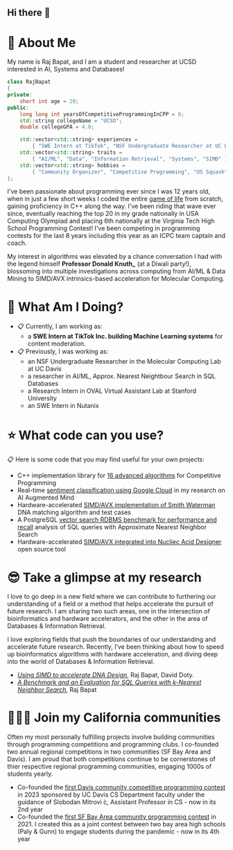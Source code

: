 ## Hi there 👋

# :postbox: About Me
My name is Raj Bapat, and I am a student and researcher at UCSD interested in AI, Systems and Databases!

```cpp
class RajBapat
{
private:
    short int age = 20;
public:
    long long int yearsOfCompetitiveProgrammingInCPP = 8;
    std::string collegeName = "UCSD";
    double collegeGPA = 4.0;

    std::vector<std::string> experiences =
        { "SWE Intern at TikTok", "NSF Undergraduate Researcher at UC Davis", "Research Intern at Stanford University" }
    std::vector<std::string> traits =
        { "AI/ML", "Data", "Information Retrieval", "Systems", "SIMD" };
    std::vector<std::string> hobbies =
        { "Community Organizer", "Competitive Programming", "US Squash"};
};
```

I've been passionate about programming ever since I was 12 years old, when in just a few short weeks I coded the entire [game of life]([url](https://cs.stanford.edu/people/eroberts/courses/soco/projects/2001-02/cellular-automata/index.html)) from scratch, gaining proficiency in C++ along the way. I've been riding that wave ever since, eventually reaching the top 20 in my grade nationally in USA Computing Olympiad and placing 6th nationally at the Virginia Tech High School Programming Contest! I've been competing in programming contests for the last 8 years including this year as an ICPC team captain and coach.

My interest in algorithms was elevated by a chance conversation I had with the legend himself **Professor Donald Knuth_** (at a Diwali party!), blossoming into multiple investigations across computing from AI/ML & Data Mining to SIMD/AVX intrinsics-based acceleration for Molecular Computing. 

# :round_pushpin: What Am I Doing?
- :clipboard: Currently, I am working as:
  - a **SWE Intern at TikTok Inc. building Machine Learning systems** for content moderation.
- :clipboard: Previously, I was working as:
  - an NSF Undergraduate Researcher in the Molecular Computing Lab at UC Davis
  - a researcher in AI/ML, Approx. Nearest Neightbour Search in SQL Databases
  - a Research Intern in OVAL Virtual Assistant Lab at Stanford University
  - an SWE Intern in Nutanix
 
# :star: What code can you use?
:clipboard: Here is some code that you may find useful for your own projects:
- C++ implementation library for [16 advanced algorithms](https://github.com/Raj-Bapat/competitive-programming-algorithm-implementations) for Competitive Programming
- Real-time [sentiment classification using Google Cloud](https://github.com/Raj-Bapat/AI-Augmented-Mind) in my research on AI Augmented Mind 
- Hardware-accelerated [SIMD/AVX implementation of Smith Waterman](https://github.com/Raj-Bapat/SIMD-Smith-Waterman) DNA matching algorithm and test cases
- A PostgreSQL [vector search RDBMS benchmark for performance and recall](https://github.com/Raj-Bapat/Analysis-and-Benchmark-for-Approx-Nearest-Neighbour-Search-in-SQL) analysis of SQL queries with Approximate Nearest Neighbor Search
- Hardware-accelerated [SIMD/AVX integrated into Nucliec Acid Designer](https://github.com/Raj-Bapat/SIMD-accelerated-Nucliec-Acid-Designer) open source tool

# :sunglasses: Take a glimpse at my research
I love to go deep in a new field where we can contribute to furthering our understanding of a field or a method that helps accelerate the pursuit of future research. I am sharing two such areas, one in the intersection of bioinformatics and hardware accelerators, and the other in the area of Databases & Information Retrieval.

I love exploring fields that push the boundaries of our understanding and accelerate future research. Recently, I’ve been thinking about how to speed up bioinformatics algorithms with hardware acceleration, and diving deep into the world of Databases & Information Retrieval.


- _[Using SIMD to accelerate DNA Design](https://github.com/Raj-Bapat/Raj-Bapat/blob/main/Accelerating_DNA_Sequence_Design_with_SIMD_Parallelization-Final.pdf)_, Raj Bapat, David Doty.
- _[A Benchmark and an Evaluation for SQL Queries with k-Nearest Neighbor Search](https://github.com/Raj-Bapat/Raj-Bapat/blob/main/RajBapat-VectorDatabase-paper.pdf)_, Raj Bapat

# :people_holding_hands: Join my California communities
Often my most personally fulfilling projects involve building communities through programming competitions and programming clubs. I co-founded two annual regional competitions in two communities (SF Bay Area and Davis). I am proud that both competitions continue to be cornerstones of thier respective regional programming communities, engaging 1000s of students yearly.
- Co-founded the [first Davis community competitive programming contest](https://acpc-ucd.com/) in 2023 sponsored by UC Davis CS Department faculty under the guidance of Slobodan Mitrovi ́c, Assistant Professor in CS - now in its 2nd year
- Co-founded the [first SF Bay Area community programming contest](https://bapc.gunncpc.com/archive) in 2021. I created this as a joint contest between two bay area high schools (Paly & Gunn) to engage students during the pandemic - now in its 4th year


